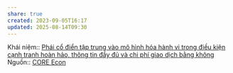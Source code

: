 ```yaml
---
share: true
created: 2023-09-05T16:17
updated: 2025-08-14T09:30
---
```

Khái niệm:: 
[Phái cổ điển tập trung vào mô hình hóa hành vi trong điều kiện cạnh tranh hoàn hảo, thông tin đầy đủ và chi phí giao dịch bằng không](./Tr%C6%B0%E1%BB%9Dng%20ph%C3%A1i/Ti%E1%BB%81n%20c%E1%BB%95%20%C4%91i%E1%BB%83n%20v%C3%A0%20c%E1%BB%95%20%C4%91i%E1%BB%83n/C%E1%BB%95%20%C4%91i%E1%BB%83n/Ph%C3%A1i%20c%E1%BB%95%20%C4%91i%E1%BB%83n%20t%E1%BA%ADp%20trung%20v%C3%A0o%20m%C3%B4%20h%C3%ACnh%20h%C3%B3a%20h%C3%A0nh%20vi%20trong%20%C4%91i%E1%BB%81u%20ki%E1%BB%87n%20c%E1%BA%A1nh%20tranh%20ho%C3%A0n%20h%E1%BA%A3o,%20th%C3%B4ng%20tin%20%C4%91%E1%BA%A7y%20%C4%91%E1%BB%A7%20v%C3%A0%20chi%20ph%C3%AD%20giao%20d%E1%BB%8Bch%20b%E1%BA%B1ng%20kh%C3%B4ng.md)
Nguồn:: [CORE Econ](../../../%CE%9E%20Ngu%E1%BB%93n/CORE%20Econ.md)

